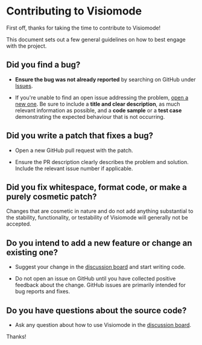 # Contributing to Visiomode

First off, thanks for taking the time to contribute to Visiomode!

This document sets out a few general guidelines on how to best engage with the project.

## Did you find a bug?

* **Ensure the bug was not already reported** by searching on GitHub under [Issues](https://github.com/DuguidLab/visiomode/issues).

* If you're unable to find an open issue addressing the problem, [open a new one](https://github.com/DuguidLab/visiomode/issues/new). Be sure to include a **title and clear description**, as much relevant information as possible, and a **code sample** or a **test case** demonstrating the expected behaviour that is not occurring.

## Did you write a patch that fixes a bug?

* Open a new GitHub pull request with the patch.

* Ensure the PR description clearly describes the problem and solution. Include the relevant issue number if applicable.

## Did you fix whitespace, format code, or make a purely cosmetic patch?

Changes that are cosmetic in nature and do not add anything substantial to the stability, functionality, or testability of Visiomode will generally not be accepted.

## Do you intend to add a new feature or change an existing one?

* Suggest your change in the [discussion board](https://github.com/DuguidLab/visiomode/discussions) and start writing code.

* Do not open an issue on GitHub until you have collected positive feedback about the change. GitHub issues are primarily intended for bug reports and fixes.

## Do you have questions about the source code?

* Ask any question about how to use Visiomode in the [discussion board](https://github.com/DuguidLab/visiomode/discussions).

Thanks!
